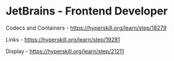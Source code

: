 # JetBrains - Frontend Developer


Codecs and Containers - https://hyperskill.org/learn/step/18279 <br/>

Links - https://hyperskill.org/learn/step/19281 <br/>

Display - https://hyperskill.org/learn/step/21211 <br/>


